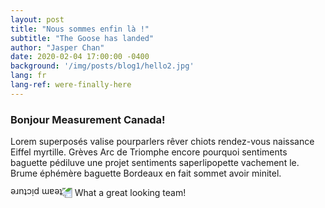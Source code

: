 ```yaml
---
layout: post
title: "Nous sommes enfin là !"
subtitle: "The Goose has landed"
author: "Jasper Chan"
date: 2020-02-04 17:00:00 -0400
background: '/img/posts/blog1/hello2.jpg'
lang: fr
lang-ref: were-finally-here
---
```


<h3>Bonjour Measurement Canada!</h3>

<p>Lorem superposés valise pourparlers rêver chiots rendez-vous naissance Eiffel myrtille. Grèves Arc de Triomphe encore pourquoi sentiments baguette pédiluve une projet sentiments saperlipopette vachement le. Brume éphémère baguette Bordeaux en fait sommet avoir minitel. </p> 

<img class="img-fluid" src="/img/posts/blog1/IMG_4878.jpg" alt="team picture" style="transform:rotate(180deg);">
<span class="caption text-muted">What a great looking team!</span>
